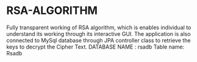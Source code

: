 # RSA-ALGORITHM
Fully transparent working of RSA algorithm, which is enables individual to understand its working through its interactive GUI.
The application is also connected to MySql database through JPA controller class to retrieve the keys to decrypt the Cipher Text. 
DATABASE NAME : rsadb
Table name: Rsadb
